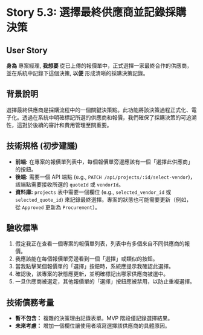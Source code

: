 # Story 5.3: 選擇最終供應商並記錄採購決策

## User Story

**身為** 專案經理,
**我想要** 從已上傳的報價單中，正式選擇一家最終合作的供應商，並在系統中記錄下這個決策,
**以便** 形成清晰的採購決策記錄。

## 背景說明
選擇最終供應商是採購流程中的一個關鍵決策點。此功能將該決策過程正式化、電子化。透過在系統中明確標記所選的供應商和報價，我們確保了採購決策的可追溯性，這對於後續的審計和費用管理至關重要。

## 技術規格 (初步建議)
*   **前端:** 在專案的報價單列表中，每個報價單旁邊應該有一個「選擇此供應商」的按鈕。
*   **後端:** 需要一個 API 端點 (e.g., `PATCH /api/projects/:id/select-vendor`)，該端點需要接收所選的 `quoteId` 或 `vendorId`。
*   **資料庫:** `projects` 表中需要一個欄位 (e.g., `selected_vendor_id` 或 `selected_quote_id`) 來記錄最終選擇。專案的狀態也可能需要更新（例如，從 `Approved` 更新為 `Procurement`）。

## 驗收標準
1.  假定我正在查看一個專案的報價單列表，列表中有多個來自不同供應商的報價。
2.  我應該能在每個報價單旁邊看到一個「選擇」或類似的按鈕。
3.  當我點擊某個報價單的「選擇」按鈕時，系統應提示我確認此選擇。
4.  確認後，該專案的狀態應更新，並明確標記出哪家供應商被選中。
5.  一旦供應商被選定，其他報價單的「選擇」按鈕應被禁用，以防止重複選擇。

## 技術債務考量
*   **暫不包含：** 複雜的決策理由記錄表單。MVP 階段僅記錄選擇結果。
*   **未來考慮：** 增加一個欄位讓使用者填寫選擇該供應商的具體原因。
